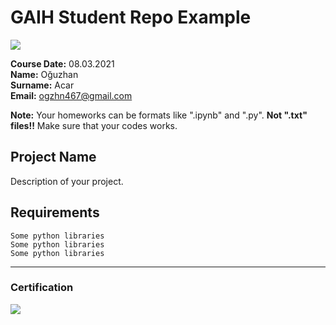 # GAIH Student Repo Example
![](img/newlogo.png)

**Course Date:** 08.03.2021  
**Name:** Oğuzhan  
**Surname:** Acar  
**Email:** ogzhn467@gmail.com  

**Note:** Your homeworks can be formats like ".ipynb" and ".py". **Not ".txt" files!!** Make sure that your codes works.  

## Project Name
Description of your project.

## Requirements
```
Some python libraries
Some python libraries
Some python libraries
```
---

### Certification
![](img/TopLearnerCertificate.png)

